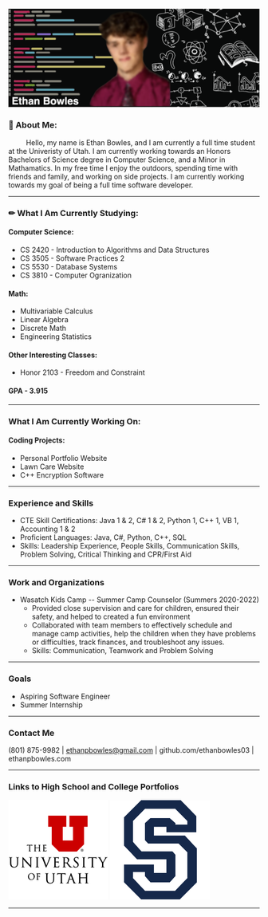 ![Profile](https://github.com/ethanbowles03/ethanbowles03/blob/main/resources/Header.png)

### 🤔 About Me:
&nbsp;&nbsp;&nbsp;&nbsp;&nbsp;&nbsp;&nbsp;&nbsp; Hello, my name is Ethan Bowles, and I am currently a full time student at the Univeristy of Utah. I am currently working towards   an Honors Bachelors of Science degree in Computer Science, and a Minor in Mathamatics. In my free time I enjoy the outdoors, spending time with friends and family, and working on side projects. I am currently working towards my goal of being a full time software developer. 

____

### ✏ What I Am Currently Studying:
#### Computer Science:
  * CS 2420 - Introduction to Algorithms and Data Structures
  * CS 3505 - Software Practices 2
  * CS 5530 - Database Systems
  * CS 3810 - Computer Ogranization
    
#### Math:
  * Multivariable Calculus
  * Linear Algebra
  * Discrete Math
  * Engineering Statistics
    
#### Other Interesting Classes: 
  * Honor 2103 - Freedom and Constraint

#### GPA - 3.915

____

### What I Am Currently Working On:
#### Coding Projects:
* Personal Portfolio Website
* Lawn Care Website
* C++ Encryption Software
____

### Experience and Skills 
* CTE Skill Certifications: Java 1 & 2, C# 1 & 2, Python 1, C++ 1, VB 1, Accounting 1 & 2 
* Proficient Languages: Java, C#, Python, C++, SQL 
* Skills: Leadership Experience, People Skills, Communication Skills, Problem Solving, Critical Thinking and CPR/First Aid
____

### Work and Organizations
* Wasatch Kids Camp -- Summer Camp Counselor (Summers 2020-2022)
  * Provided close supervision and care for children, ensured their safety, and helped to created a fun environment 
  * Collaborated with team members to effectively schedule and manage camp activities, help the children when they have problems or difficulties, track finances, and troubleshoot any issues. 
  * Skills: Communication, Teamwork and Problem Solving
____

### Goals
* Aspiring Software Engineer
* Summer Internship
____

### Contact Me
 (801) 875-9982 | ethanpbowles@gmail.com | github.com/ethanbowles03 | ethanpbowles.com

____

### Links to High School and College Portfolios

[![](https://github.com/ethanbowles03/ethanbowles03/blob/main/resources/UofU200.png)](https://github.com/ethanbowles03/CollegeProgrammingPortfolio/tree/main)
[![](https://github.com/ethanbowles03/ethanbowles03/blob/main/resources/Skyline200.png)](https://github.com/ethanbowles03/HighSchoolProgrammingPortfolio)

____

